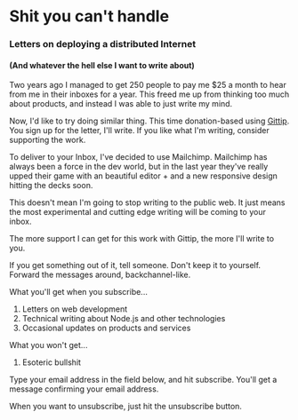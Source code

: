 Shit you can't handle
=====================

### Letters on deploying a distributed Internet

#### (And whatever the hell else I want to write about)

Two years ago I managed to get 250 people to pay me $25 a month to hear from me in their inboxes for a year. This freed me up from thinking too much about products, and instead I was able to just write my mind.

Now, I'd like to try doing similar thing. This time donation-based using [Gittip](http://www.gittip.com/evbogue). You sign up for the letter, I'll write. If you like what I'm writing, consider supporting the work.

To deliver to your Inbox, I've decided to use Mailchimp. Mailchimp has always been a force in the dev world, but in the last year they've really upped their game with an beautiful editor + and a new responsive design hitting the decks soon.

This doesn't mean I'm going to stop writing to the public web. It just means the most experimental and cutting edge writing will be coming to your inbox. 

The more support I can get for this work with Gittip, the more I'll write to you. 

If you get something out of it, tell someone. Don't keep it to yourself. Forward the messages around, backchannel-like.

What you'll get when you subscribe...

1. Letters on web development
2. Technical writing about Node.js and other technologies
3. Occasional updates on products and services

What you won't get...

1. Esoteric bullshit

Type your email address in the field below, and hit subscribe. You'll get a message confirming your email address.

When you want to unsubscribe, just hit the unsubscribe button. 